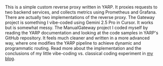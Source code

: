 This is a simple custom reverse proxy written in YARP. It proxies requests to two backend services, and collects metrics
using Prometheus and Grafana. There are actually two implementations of the reverse proxy. The Gateway project is something
I vibe-coded using Gemini 2.5 Pro in Cursor. It works but is somewhat messy. The ManualGateway project I coded myself by 
reading the YARP documentation and looking at the code samples in YARP's GitHub repository. It feels much cleaner and written
in a more advanced way, where one modifies the YARP pipeline to achieve dynamic and programmatic routing. Read more about 
the implementation and the conclusions of my little vibe-coding vs. classical coding experiment in [my blog](https://aljazkovac.github.io/posts/yarp/).